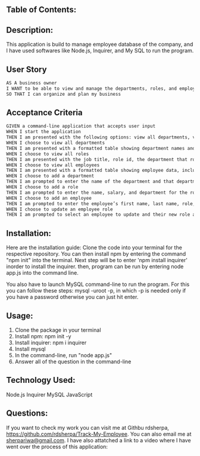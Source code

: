 ## Table of Contents:

## Description:

This application is build to manage employee database of the company, and I have used softwares like Node.js, Inquirer, and My SQL to run the program.

## User Story

```md
AS A business owner
I WANT to be able to view and manage the departments, roles, and employees in my company
SO THAT I can organize and plan my business
```

## Acceptance Criteria

```md
GIVEN a command-line application that accepts user input
WHEN I start the application
THEN I am presented with the following options: view all departments, view all roles, view all employees, add a department, add a role, add an employee, and update an employee role
WHEN I choose to view all departments
THEN I am presented with a formatted table showing department names and department ids
WHEN I choose to view all roles
THEN I am presented with the job title, role id, the department that role belongs to, and the salary for that role
WHEN I choose to view all employees
THEN I am presented with a formatted table showing employee data, including employee ids, first names, last names, job titles, departments, salaries, and managers that the employees report to
WHEN I choose to add a department
THEN I am prompted to enter the name of the department and that department is added to the database
WHEN I choose to add a role
THEN I am prompted to enter the name, salary, and department for the role and that role is added to the database
WHEN I choose to add an employee
THEN I am prompted to enter the employee’s first name, last name, role, and manager, and that employee is added to the database
WHEN I choose to update an employee role
THEN I am prompted to select an employee to update and their new role and this information is updated in the database
```

## Installation:

Here are the installation guide:
Clone the code into your terminal for the respective repository.
You can then install npm by entering the command "npm init" into the terminal.
Next step will be to enter 'npm install inquirer' inorder to install the inquirer.
then, program can be run by entering node app.js into the command line.

You also have to launch MySQL command-line to run the program. For this you can follow these steps:
mysql -uroot -p, in which -p is needed only if you have a password otherwise you can just hit enter.

## Usage:

1. Clone the package in your terminal
2. Install npm: npm init -y
3. Install inquirer: npm i inquirer
4. Install mysql
5. In the command-line, run "node app.js"
6. Answer all of the question in the command-line

## Technology Used:

Node.js
Inquirer
MySQL
JavaScript

## Questions:

If you want to check my work you can visit me at Githbu rdsherpa, https://github.com/rdsherpa/Track-My-Employee.
You can also email me at sherpariwa@gmail.com.
I have also attatched a link to a video where I have went over the process of this application:
